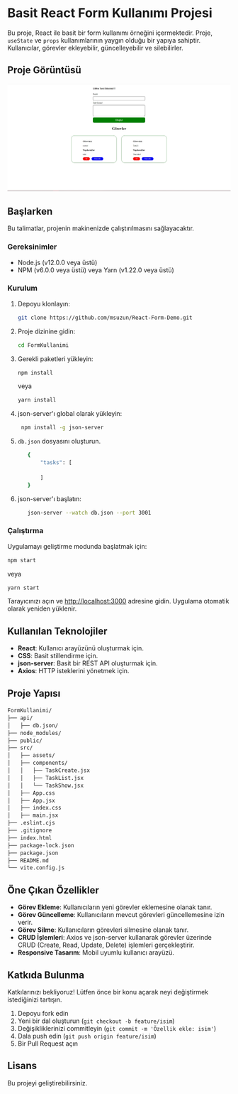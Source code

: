 
# Basit React Form Kullanımı Projesi

Bu proje, React ile basit bir form kullanımı örneğini içermektedir. Proje, `useState` ve `props` kullanımlarının yaygın olduğu bir yapıya sahiptir. Kullanıcılar, görevler ekleyebilir, güncelleyebilir ve silebilirler.

## Proje Görüntüsü

![Proje Görüntüsü](image.jpg)

## Başlarken
Bu talimatlar, projenin  makinenizde çalıştırılmasını sağlayacaktır.
### Gereksinimler
- Node.js (v12.0.0 veya üstü)
- NPM (v6.0.0 veya üstü) veya Yarn (v1.22.0 veya üstü)

### Kurulum

1. Depoyu klonlayın:
    ```bash
    git clone https://github.com/msuzun/React-Form-Demo.git
    ```

2. Proje dizinine gidin:
    ```bash
    cd FormKullanimi
    ```

3. Gerekli paketleri yükleyin:
    ```bash
    npm install
    ```
    veya
    ```bash
    yarn install
    ```
4. json-server'ı global olarak yükleyin:
   ```bash
    npm install -g json-server
    ```
5. `db.json` dosyasını oluşturun.
   ```bash
      {
          "tasks": [
  
          ]
      }

   ```
6. json-server'ı başlatın:
     ```bash
        json-server --watch db.json --port 3001
    ```
     


### Çalıştırma

Uygulamayı geliştirme modunda başlatmak için:
```bash
npm start
```
veya
```bash
yarn start
```
Tarayıcınızı açın ve [http://localhost:3000](http://localhost:3000) adresine gidin. Uygulama otomatik olarak yeniden yüklenir.

## Kullanılan Teknolojiler

- **React**: Kullanıcı arayüzünü oluşturmak için.
- **CSS**: Basit stillendirme için.
- **json-server**: Basit bir REST API oluşturmak için.
- **Axios**: HTTP isteklerini yönetmek için.

## Proje Yapısı

```bash
FormKullanimi/
├── api/
│   ├── db.json/
├── node_modules/
├── public/
├── src/
│   ├── assets/
│   ├── components/
│   │   ├── TaskCreate.jsx
│   │   ├── TaskList.jsx
│   │   └── TaskShow.jsx
│   ├── App.css
│   ├── App.jsx
│   ├── index.css
│   ├── main.jsx
├── .eslint.cjs
├── .gitignore
├── index.html
├── package-lock.json
├── package.json
├── README.md
└── vite.config.js

```

## Öne Çıkan Özellikler

- **Görev Ekleme**: Kullanıcıların yeni görevler eklemesine olanak tanır.
- **Görev Güncelleme**:  Kullanıcıların mevcut görevleri güncellemesine izin verir.
- **Görev Silme**: Kullanıcıların görevleri silmesine olanak tanır.
- **CRUD İşlemleri**: Axios ve json-server kullanarak görevler üzerinde CRUD (Create, Read, Update, Delete) işlemleri gerçekleştirir.
- **Responsive Tasarım**: Mobil uyumlu kullanıcı arayüzü.

## Katkıda Bulunma

Katkılarınızı bekliyoruz! Lütfen önce bir konu açarak neyi değiştirmek istediğinizi tartışın.

1. Depoyu fork edin
2. Yeni bir dal oluşturun (`git checkout -b feature/isim`)
3. Değişikliklerinizi commitleyin (`git commit -m 'Özellik ekle: isim'`)
4. Dala push edin (`git push origin feature/isim`)
5. Bir Pull Request açın

## Lisans
Bu projeyi geliştirebilirsiniz.




